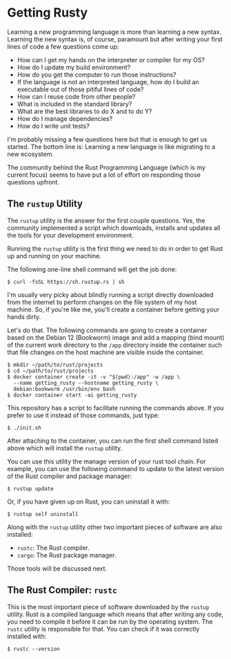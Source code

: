 # Getting Rusty

Learning a new programming language is more than learning a new syntax.
Learning the new syntax is, of course, paramount but after writing your
first lines of code a few questions come up:

 - How can I get my hands on the interpreter or compiler for my OS?
 - How do I update my build environment?
 - How do you get the computer to run those instructions?
 - If the language is not an interpreted language, how do I build an
   executable out of those pitiful lines of code?
 - How can I reuse code from other people?
 - What is included in the standard library?
 - What are the best libraries to do X and to do Y?
 - How do I manage dependencies?
 - How do I write unit tests?

I'm probably missing a few questions here but that is enough to get us
started. The bottom line is: Learning a new language is like migrating
to a new ecosystem.

The community behind the Rust Programming Language (which is my current
focus) seems to have put a lot of effort on responding those questions
upfront.

## The `rustup` Utility

The `rustup` utility is the answer for the first couple questions.
Yes, the community implemented a script which downloads, installs
and updates all the tools for your development environment.

Running the `rustup` utility is the first thing we need to do in order
to get Rust up and running on your machine.

The following one-line shell command will get the job done:

```shell
$ curl -fsSL https://sh.rustup.rs | sh
```

I'm usually very picky about blindly running a script directly
downloaded from the internet to perform changes on the file system
of my host machine. So, if you're like me, you'll create a container
before getting your hands dirty.

Let's do that. The following commands are going to create a container
based on the Debian 12 (Bookworm) image and add a mapping (bind mount)
of the current work directory to the `/app` directory inside the
container such that file changes on the host machine are visible inside
the container.

```shell
$ mkdir ~/path/to/rust/projects
$ cd ~/path/to/rust/projects
$ docker container create -it -v "$(pwd):/app" -w /app \
  --name getting_rusty --hostname getting_rusty \
  debian:bookworm /usr/bin/env bash
$ docker container start -ai getting_rusty
```

This repository has a script to facilitate running the commands above.
If you prefer to use it instead of those commands, just type:

```shell
$ ./init.sh
```

After attaching to the container, you can run the first shell command
listed above which will install the `rustup` utility.

You can use this utility the manage version of your rust tool chain.
For example, you can use the following command to update to the latest
version of the Rust compiler and package manager:

```shell
$ rustup update
```

Or, if you have given up on Rust, you can uninstall it with:

```shell
$ rustup self uninstall
```

Along with the `rustup` utility other two important pieces of software
are also installed:

 - `rustc`: The Rust compiler.
 - `cargo`: The Rust package manager.

Those tools will be discussed next.

## The Rust Compiler: `rustc`

This is the most important piece of software downloaded by the `rustup`
utility. Rust is a compiled language which means that after writing any
code, you need to compile it before it can be run by the operating
system. The `rustc` utility is responsible for that. You can check if
it was correctly installed with:

```shell
$ rustc --version
```

